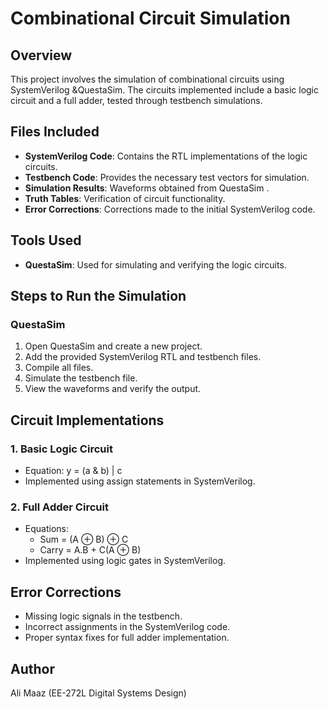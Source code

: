 # Combinational Circuit Simulation

## Overview
This project involves the simulation of combinational circuits using SystemVerilog &QuestaSim. The circuits implemented include a basic logic circuit and a full adder, tested through testbench simulations.

## Files Included
- **SystemVerilog Code**: Contains the RTL implementations of the logic circuits.
- **Testbench Code**: Provides the necessary test vectors for simulation.
- **Simulation Results**: Waveforms obtained from QuestaSim .
- **Truth Tables**: Verification of circuit functionality.
- **Error Corrections**: Corrections made to the initial SystemVerilog code.

## Tools Used
- **QuestaSim**: Used for simulating and verifying the logic circuits.


## Steps to Run the Simulation
### QuestaSim
1. Open QuestaSim and create a new project.
2. Add the provided SystemVerilog RTL and testbench files.
3. Compile all files.
4. Simulate the testbench file.
5. View the waveforms and verify the output.

## Circuit Implementations
### 1. Basic Logic Circuit
- Equation: y = (a & b) | c
- Implemented using assign statements in SystemVerilog.

### 2. Full Adder Circuit
- Equations:
  - Sum = (A ⊕ B) ⊕ C
  - Carry = A.B + C(A ⊕ B)
- Implemented using logic gates in SystemVerilog.

## Error Corrections
- Missing logic signals in the testbench.
- Incorrect assignments in the SystemVerilog code.
- Proper syntax fixes for full adder implementation.


## Author
Ali Maaz (EE-272L Digital Systems Design)

